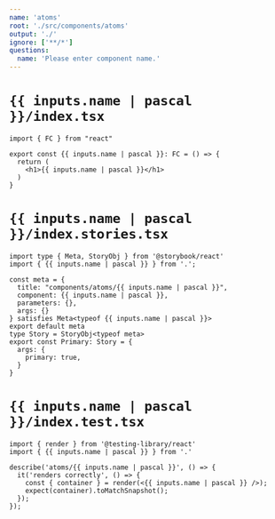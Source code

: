 ```yaml
---
name: 'atoms'
root: './src/components/atoms'
output: './'
ignore: ['**/*']
questions:
  name: 'Please enter component name.'
---
```


# `{{ inputs.name | pascal }}/index.tsx`

```tsx
import { FC } from "react"

export const {{ inputs.name | pascal }}: FC = () => {
  return (
    <h1>{{ inputs.name | pascal }}</h1>
  )
}

```

# `{{ inputs.name | pascal }}/index.stories.tsx`

```tsx
import type { Meta, StoryObj } from '@storybook/react'
import { {{ inputs.name | pascal }} } from '.';

const meta = {
  title: "components/atoms/{{ inputs.name | pascal }}",
  component: {{ inputs.name | pascal }},
  parameters: {},
  args: {}
} satisfies Meta<typeof {{ inputs.name | pascal }}>
export default meta
type Story = StoryObj<typeof meta>
export const Primary: Story = {
  args: {
    primary: true,
  }
}

```

# `{{ inputs.name | pascal }}/index.test.tsx`

```tsx
import { render } from '@testing-library/react'
import { {{ inputs.name | pascal }} } from '.'

describe('atoms/{{ inputs.name | pascal }}', () => {
  it('renders correctly', () => {
    const { container } = render(<{{ inputs.name | pascal }} />);
    expect(container).toMatchSnapshot();
  });
});

```
